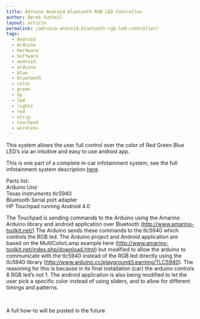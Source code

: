 ```yaml
---
title: Adruino Android bluetooth RGB LED Controller
author: Derek Gutheil
layout: article
permalink: /adruino-android-bluetooth-rgb-led-controller/
tags:
  - Android
  - Arduino
  - Hardware
  - Software
  - android
  - arduino
  - blue
  - bluetooth
  - color
  - green
  - hp
  - led
  - lights
  - red
  - strip
  - touchpad
  - wireless
---
```

This system allows the user full control over the color of Red Green Blue LED&#8217;s via an intuitive and easy to use android app.

This is one part of a complete in-car infotainment system, see the full infotainment system description [here][1].

Parts list:  
Arduino Uno  
Texas instruments tlc5940  
Bluetooth Serial port adapter  
HP Touchpad running Android 4.0

The Touchpad is sending commands to the Arduino using the Amarino Arduino library and android application over Bluetooth (<http://www.amarino-toolkit.net/>) The Arduino sends these commands to the tlc5940 which controls the RGB led. The Arduino project and Android application are based on the MultiColorLamp example here (<http://www.amarino-toolkit.net/index.php/download.html>) but modified to allow the arduino to communicate with the tlc5940 instead of the RGB led directly using the tlc5940 library (<http://www.arduino.cc/playground/Learning/TLC5940>). The reasoning for this is because in its final installation (car) the arduino controls 8 RGB led&#8217;s not 1. The android application is also being modified to let the user pick a specific color instead of using sliders, and to allow for different timings and patterns.

&nbsp;

A full how-to will be posted in the future

 [1]: http://derekgutheil.com/android-car-infotainment-system/